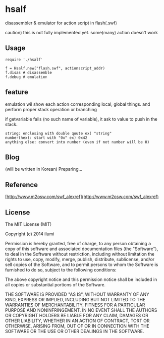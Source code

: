 hsalf
=====
disassembler & emulator for action script in flash(.swf)

caution) this is not fully implemented yet. some(many) action doesn't work

Usage
-----
    require './hsalf'

    f = Hsalf.new("flash.swf", actionscript_addr)
    f.disas # disassemble
    f.debug # emulation

feature
-------
emulation wil show each action corresponding local, global things. and perform proper stack operation or branching

if getvariable fails (no such name of variable), it ask to value to push in the stack.

    string: enclosing with double qoute ex) "string"
    number(hex): start with "0x" ex) 0x42
    anything else: convert into number (even if not number will be 0)

Blog
----
(will be written in Korean) Preparing...

Reference
---------
[http://www.m2osw.com/swf_alexref](http://www.m2osw.com/swf_alexref)

License
-------
The MIT License (MIT)

Copyright (c) 2014 ilumi

Permission is hereby granted, free of charge, to any person obtaining a copy
of this software and associated documentation files (the "Software"), to deal
in the Software without restriction, including without limitation the rights
to use, copy, modify, merge, publish, distribute, sublicense, and/or sell
copies of the Software, and to permit persons to whom the Software is
furnished to do so, subject to the following conditions:

The above copyright notice and this permission notice shall be included in
all copies or substantial portions of the Software.

THE SOFTWARE IS PROVIDED "AS IS", WITHOUT WARRANTY OF ANY KIND, EXPRESS OR
IMPLIED, INCLUDING BUT NOT LIMITED TO THE WARRANTIES OF MERCHANTABILITY,
FITNESS FOR A PARTICULAR PURPOSE AND NONINFRINGEMENT. IN NO EVENT SHALL THE
AUTHORS OR COPYRIGHT HOLDERS BE LIABLE FOR ANY CLAIM, DAMAGES OR OTHER
LIABILITY, WHETHER IN AN ACTION OF CONTRACT, TORT OR OTHERWISE, ARISING FROM,
OUT OF OR IN CONNECTION WITH THE SOFTWARE OR THE USE OR OTHER DEALINGS IN
THE SOFTWARE.
